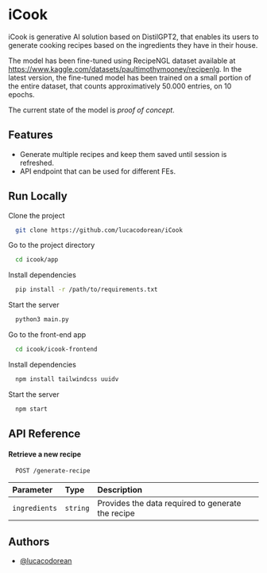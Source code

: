 
# iCook

iCook is generative AI solution based on DistilGPT2, that enables its users to generate cooking recipes based on the ingredients they have in their house.

The model has been fine-tuned using RecipeNGL dataset available at https://www.kaggle.com/datasets/paultimothymooney/recipenlg. In the latest version, the fine-tuned model has been trained on a small portion of the entire dataset, that counts approximatively 50.000 entries, on 10 epochs. 

The current state of the model is *proof of concept*.


## Features

- Generate multiple recipes and keep them saved until session is refreshed.
- API endpoint that can be used for different FEs.


## Run Locally

Clone the project

```bash
  git clone https://github.com/lucacodorean/iCook
```

Go to the project directory

```bash
  cd icook/app
```

Install dependencies

```bash
  pip install -r /path/to/requirements.txt
```

Start the server

```bash
  python3 main.py
```

Go to the front-end app

```bash
  cd icook/icook-frontend
```

Install dependencies

```bash
  npm install tailwindcss uuidv
```

Start the server

```bash
  npm start
```



## API Reference

#### Retrieve a new recipe

```http
  POST /generate-recipe
```

| Parameter | Type     | Description                |
| :-------- | :------- | :------------------------- |
| `ingredients` | `string` | Provides the data required to generate the recipe |


## Authors

- [@lucacodorean](https://www.github.com/lucacodorean)

